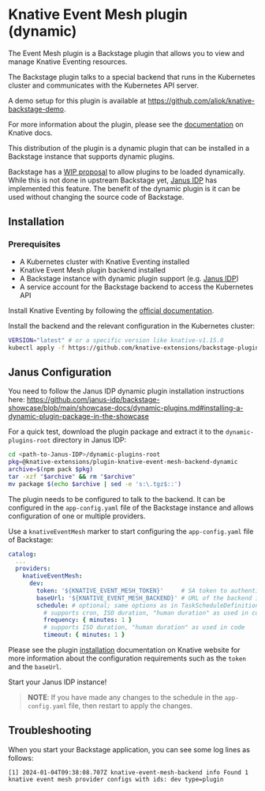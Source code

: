 # Knative Event Mesh plugin (dynamic)

The Event Mesh plugin is a Backstage plugin that allows you to view and manage Knative Eventing resources.

The Backstage plugin talks to a special backend that runs in the Kubernetes cluster and communicates with the Kubernetes
API server.

A demo setup for this plugin is available at https://github.com/aliok/knative-backstage-demo.

For more information about the plugin, please see
the [documentation](https://knative.dev/docs/eventing/event-registry/eventmesh-backstage-plugin/) on Knative docs.

This distribution of the plugin is a dynamic plugin that can be installed in a Backstage instance that supports dynamic
plugins.

Backstage has a [WIP proposal](https://github.com/backstage/backstage/tree/master/beps/0002-dynamic-frontend-plugins) to
allow plugins to be loaded dynamically. While this is not done in upstream Backstage
yet, [Janus IDP](https://janus-idp.io/) has implemented this feature.
The benefit of the dynamic plugin is it can be used without changing the source code of Backstage.

## Installation

### Prerequisites

- A Kubernetes cluster with Knative Eventing installed
- Knative Event Mesh plugin backend installed
- A Backstage instance with dynamic plugin support (e.g. [Janus IDP](https://janus-idp.io/))
- A service account for the Backstage backend to access the Kubernetes API

Install Knative Eventing by following the [official documentation](https://knative.dev/docs/install/).

Install the backend and the relevant configuration in the Kubernetes cluster:

```bash
VERSION="latest" # or a specific version like knative-v1.15.0
kubectl apply -f https://github.com/knative-extensions/backstage-plugins/releases/${VERSION}/download/eventmesh.yaml
```

## Janus Configuration

You need to follow the Janus IDP dynamic plugin installation instructions
here: https://github.com/janus-idp/backstage-showcase/blob/main/showcase-docs/dynamic-plugins.md#installing-a-dynamic-plugin-package-in-the-showcase

For a quick test, download the plugin package and extract it to the `dynamic-plugins-root` directory in Janus IDP:

```bash
cd <path-to-Janus-IDP>/dynamic-plugins-root
pkg=@knative-extensions/plugin-knative-event-mesh-backend-dynamic
archive=$(npm pack $pkg)
tar -xzf "$archive" && rm "$archive"
mv package $(echo $archive | sed -e 's:\.tgz$::')
```

The plugin needs to be configured to talk to the backend. It can be configured in the `app-config.yaml` file of the
Backstage instance and allows configuration of one or multiple providers.

Use a `knativeEventMesh` marker to start configuring the `app-config.yaml` file of Backstage:

```yaml
catalog:
  ...
  providers:
    knativeEventMesh:
      dev:
        token: '${KNATIVE_EVENT_MESH_TOKEN}'     # SA token to authenticate to the backend
        baseUrl: '${KNATIVE_EVENT_MESH_BACKEND}' # URL of the backend installed in the cluster
        schedule: # optional; same options as in TaskScheduleDefinition
          # supports cron, ISO duration, "human duration" as used in code
          frequency: { minutes: 1 }
          # supports ISO duration, "human duration" as used in code
          timeout: { minutes: 1 }
```

Please see the plugin [installation](https://knative.dev/docs/install/installing-backstage-plugins/) documentation on
Knative website for more information about the configuration requirements such as the `token` and the `baseUrl`.

Start your Janus IDP instance!

> **NOTE**: If you have made any changes to the schedule in the `app-config.yaml` file, then restart to apply the
> changes.

## Troubleshooting

When you start your Backstage application, you can see some log lines as follows:

```text
[1] 2024-01-04T09:38:08.707Z knative-event-mesh-backend info Found 1 knative event mesh provider configs with ids: dev type=plugin
```
